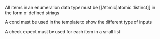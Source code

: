 All items in an enumeration data type must be [[Atomic|atomic distinct]] in the form of defined strings

A cond must be used in the template to show the different type of inputs

A check expect must be used for each item in a small list

